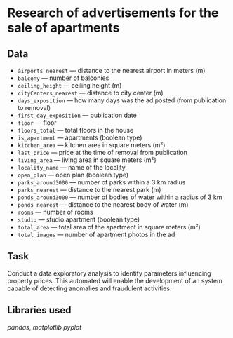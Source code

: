 # Research of advertisements for the sale of apartments


## Data

- ``airports_nearest`` — distance to the nearest airport in meters (m)
- ``balcony`` — number of balconies
- ``ceiling_height`` — ceiling height (m)
- ``cityCenters_nearest`` — distance to city center (m)
- ``days_exposition`` — how many days was the ad posted (from publication to removal)
- ``first_day_exposition`` — publication date
- ``floor`` — floor
- ``floors_total`` — total floors in the house
- ``is_apartment`` — apartments (boolean type)
- ``kitchen_area`` — kitchen area in square meters (m²)
- ``last_price`` — price at the time of removal from publication
- ``living_area`` — living area in square meters (m²)
- ``locality_name`` — name of the locality
- ``open_plan`` — open plan (boolean type)
- ``parks_around3000`` — number of parks within a 3 km radius
- ``parks_nearest`` — distance to the nearest park (m)
- ``ponds_around3000`` — number of bodies of water within a radius of 3 km
- ``ponds_nearest`` — distance to the nearest body of water (m)
- ``rooms`` — number of rooms
- ``studio`` — studio apartment (boolean type)
- ``total_area`` — total area of the apartment in square meters (m²)
- ``total_images`` — number of apartment photos in the ad

## Task

Conduct a data exploratory analysis to identify parameters influencing property prices. This automated will enable the development of an system capable of detecting anomalies and fraudulent activities.

## Libraries used
*pandas*, *matplotlib.pyplot*